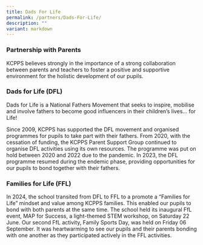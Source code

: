 ```yaml
---
title: Dads For Life
permalink: /partners/Dads-For-Life/
description: ""
variant: markdown
---
```

### **Partnership with Parents**
KCPPS believes strongly in the importance of a strong collaboration between parents and teachers to foster a positive and supportive environment for the holistic development of our pupils.

### **Dads for Life (DFL)**

Dads for Life is a National Fathers Movement that seeks to inspire, mobilise and involve fathers to become good influencers in their children’s lives… for Life!

Since 2009, KCPPS has supported the DFL movement and organised programmes for pupils to take part with their fathers. From 2020, with the cessation of funding, the KCPPS Parent Support Group continued to organise DFL activities using its own resources. The programme was put on hold between 2020 and 2022 due to the pandemic. In 2023, the DFL programme resumed during the endemic phase, providing opportunities for our pupils to bond together with their fathers. 

### **Families for Life (FFL)**

In 2024, the school transited from DFL to FFL to a promote a “Families for Life” mindset and value among KCPPS families. This enabled our pupils to bond with both parents at the same time. The school held its inaugural FfL event, MAP for Success, a light-themed STEM workshop, on Saturday 22 June. Our second FfL activity, Family Sports Day, was held on Friday 06 September. It was heartwarming to see our pupils and their parents bonding with one another as they participated actively in the FFL activities.